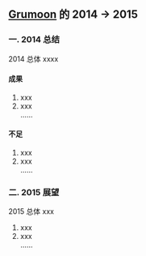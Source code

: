[Grumoon](https://github.com/grumoon) 的 2014 -> 2015
-------------
### 一. 2014 总结
2014 总体 xxxx

#### 成果
1. xxx  
2. xxx  
……

#### 不足
1. xxx  
2. xxx  
……

### 二. 2015 展望
2015 总体 xxx

1. xxx  
2. xxx  
……
